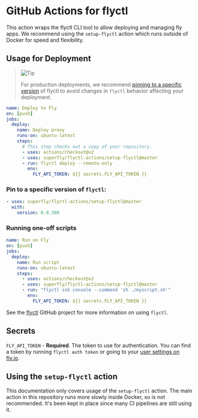# GitHub Actions for flyctl

This action wraps the flyctl CLI tool to allow deploying and managing fly apps. We recommend using the `setup-flyctl` action which runs outside of Docker for speed and flexibility.
## Usage for Deployment

> <picture>
>   <source media="(prefers-color-scheme: light)" srcset="https://github.com/Mqxx/GitHub-Markdown/blob/main/blockquotes/badge/light-theme/tip.svg">
>   <img alt="Tip" src="https://github.com/Mqxx/GitHub-Markdown/blob/main/blockquotes/badge/dark-theme/tip.svg">
> </picture><br>
>
> For production deployments, we recommend [pinning to a specific version][pinning] of flyctl to avoid changes in `flyctl` behavior affecting your deployment.

[pinning]: #pin-to-a-specific-fly-version

```yaml
name: Deploy to Fly
on: [push]
jobs:
  deploy:
    name: Deploy proxy
    runs-on: ubuntu-latest
    steps:
      # This step checks out a copy of your repository.
      - uses: actions/checkout@v2
      - uses: superfly/flyctl-actions/setup-flyctl@master
      - run: flyctl deploy --remote-only
        env:
          FLY_API_TOKEN: ${{ secrets.FLY_API_TOKEN }}
```

### Pin to a specific version of `flyctl`:

```yaml
- uses: superfly/flyctl-actions/setup-flyctl@master
  with:
    version: 0.0.308
```
### Running one-off scripts

```yaml
name: Run on Fly
on: [push]
jobs:
  deploy:
    name: Run script
    runs-on: ubuntu-latest
    steps:
      - uses: actions/checkout@v2
      - uses: superfly/flyctl-actions/setup-flyctl@master
      - run: "flyctl ssh console --command 'sh ./myscript.sh'"
        env:
          FLY_API_TOKEN: ${{ secrets.FLY_API_TOKEN }}
```

See the [flyctl](https://github.com/superfly/flyctl) GitHub project for more information on using `flyctl`.

## Secrets

`FLY_API_TOKEN` - **Required**. The token to use for authentication. You can find a token by running `flyctl auth token` or going to your [user settings on fly.io](https://fly.io/user/personal_access_tokens).

## Using the `setup-flyctl` action

This documentation only covers usage of the `setup-flyctl` action. The main action in this repository runs more slowly inside Docker, so is not recommended. It's been kept in place since many CI pipelines are still using it.
